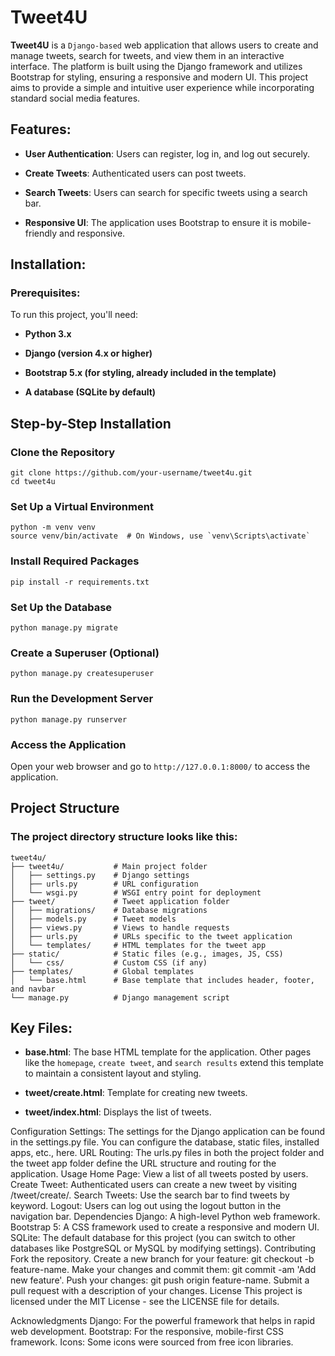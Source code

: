 # Tweet4U

**Tweet4U** is a `Django-based` web application that allows users to create and manage tweets, search for tweets, and view them in an interactive interface. The platform is
built using the Django framework and utilizes Bootstrap for styling, ensuring a responsive and modern UI. This project aims to provide a simple and intuitive user 
experience while incorporating standard social media features.

## Features: 

- **User Authentication**: Users can register, log in, and log out securely.
  
- **Create Tweets**: Authenticated users can post tweets.
  
- **Search Tweets**: Users can search for specific tweets using a search bar.
  
- **Responsive UI**: The application uses Bootstrap to ensure it is mobile-friendly and responsive.

## Installation:

### Prerequisites:

To run this project, you'll need:

- **Python 3.x**
  
- **Django (version 4.x or higher)**
  
- **Bootstrap 5.x (for styling, already included in the template)**
  
- **A database (SQLite by default)**

## Step-by-Step Installation

### Clone the Repository

    git clone https://github.com/your-username/tweet4u.git
    cd tweet4u

### Set Up a Virtual Environment

    python -m venv venv
    source venv/bin/activate  # On Windows, use `venv\Scripts\activate`

### Install Required Packages

    pip install -r requirements.txt
    
### Set Up the Database

    python manage.py migrate

### Create a Superuser (Optional)

    python manage.py createsuperuser

### Run the Development Server

    python manage.py runserver

### Access the Application

Open your web browser and go to `http://127.0.0.1:8000/` to access the application.

## Project Structure

### The project directory structure looks like this:

    tweet4u/
    ├── tweet4u/           # Main project folder
    │   ├── settings.py    # Django settings
    │   ├── urls.py        # URL configuration
    │   └── wsgi.py        # WSGI entry point for deployment
    ├── tweet/             # Tweet application folder
    │   ├── migrations/    # Database migrations
    │   ├── models.py      # Tweet models
    │   ├── views.py       # Views to handle requests
    │   ├── urls.py        # URLs specific to the tweet application
    │   └── templates/     # HTML templates for the tweet app
    ├── static/            # Static files (e.g., images, JS, CSS)
    │   └── css/           # Custom CSS (if any)
    ├── templates/         # Global templates
    │   └── base.html      # Base template that includes header, footer, and navbar
    └── manage.py          # Django management script

## Key Files:

- **base.html**: The base HTML template for the application. Other pages like the `homepage`, `create tweet`, and `search results` extend this template to maintain a consistent layout and styling.
  
- **tweet/create.html**: Template for creating new tweets.
  
- **tweet/index.html**: Displays the list of tweets.
  
Configuration
Settings: The settings for the Django application can be found in the settings.py file. You can configure the database, static files, installed apps, etc., here.
URL Routing: The urls.py files in both the project folder and the tweet app folder define the URL structure and routing for the application.
Usage
Home Page: View a list of all tweets posted by users.
Create Tweet: Authenticated users can create a new tweet by visiting /tweet/create/.
Search Tweets: Use the search bar to find tweets by keyword.
Logout: Users can log out using the logout button in the navigation bar.
Dependencies
Django: A high-level Python web framework.
Bootstrap 5: A CSS framework used to create a responsive and modern UI.
SQLite: The default database for this project (you can switch to other databases like PostgreSQL or MySQL by modifying settings).
Contributing
Fork the repository.
Create a new branch for your feature: git checkout -b feature-name.
Make your changes and commit them: git commit -am 'Add new feature'.
Push your changes: git push origin feature-name.
Submit a pull request with a description of your changes.
License
This project is licensed under the MIT License - see the LICENSE file for details.

Acknowledgments
Django: For the powerful framework that helps in rapid web development.
Bootstrap: For the responsive, mobile-first CSS framework.
Icons: Some icons were sourced from free icon libraries.
